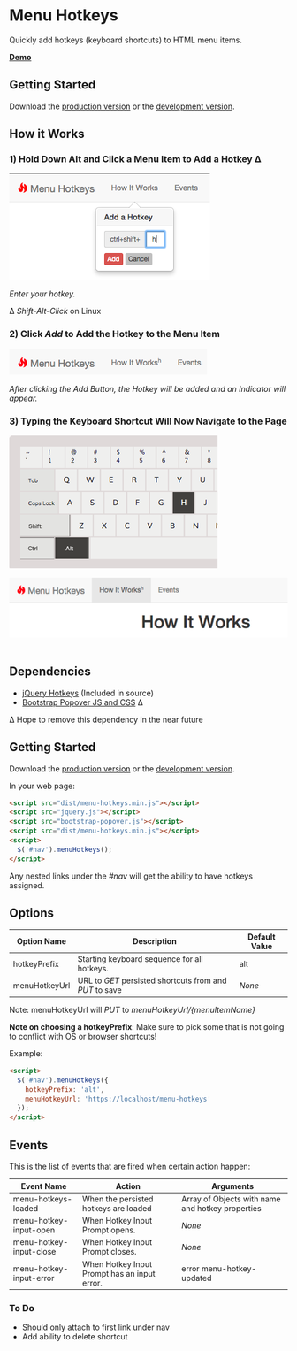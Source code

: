 # Menu Hotkeys

Quickly add hotkeys (keyboard shortcuts) to HTML menu items.

**[Demo](http://jonmbake.github.io/menu-hotkeys/demo.html)**

## Getting Started
Download the [production version][min] or the [development version][max].

[min]: https://raw.github.com/jonmbake/menu-hotkeys/master/dist/menu-hotkeys.min.js
[max]: https://raw.github.com/jonmbake/menu-hotkeys/master/dist/menu-hotkeys.js

## How it Works

### 1) Hold Down Alt and Click a Menu Item to Add a Hotkey &#916;

![Hotkey Prompt](https://raw.githubusercontent.com/jonmbake/screenshots/master/menu-hotkeys/hotkeys_dbl_click.png)

*Enter your hotkey.*

&#916; *Shift-Alt-Click* on Linux

### 2) Click *Add* to Add the Hotkey to the Menu Item

![Hotkey Indicator](https://raw.githubusercontent.com/jonmbake/screenshots/master/menu-hotkeys/hotkeys_indicator.png)

*After clicking the Add Button, the Hotkey will be added and an Indicator will appear.*&nbsp;&nbsp;&nbsp;

### 3) Typing the Keyboard Shortcut Will Now Navigate to the Page

![Typing Shortcut](https://raw.githubusercontent.com/jonmbake/screenshots/master/menu-hotkeys/hotkeys_keyboard.png)

![Typing Shortcut](https://raw.githubusercontent.com/jonmbake/screenshots/master/menu-hotkeys/hotkeys_nav.png)&nbsp;&nbsp;&nbsp;

## Dependencies

- [jQuery Hotkeys](https://github.com/jeresig/jquery.hotkeys) (Included in source)
- [Bootstrap Popover JS and CSS](https://github.com/twbs/bootstrap) &Delta;

&Delta; Hope to remove this dependency in the near future

## Getting Started
Download the [production version][min] or the [development version][max].

[min]: https://raw.github.com/jonmbake/menu-hotkeys/master/dist/menu-hotkeys.min.js
[max]: https://raw.github.com/jonmbake/menu-hotkeys/master/dist/menu-hotkeys.js

In your web page:

```html
<script src="dist/menu-hotkeys.min.js"></script>
<script src="jquery.js"></script>
<script src="bootstrap-popover.js"></script>
<script src="dist/menu-hotkeys.min.js"></script>
<script>
  $('#nav').menuHotkeys();
</script>
```

Any nested links under the *#nav* will get the ability to have hotkeys assigned.

## Options

Option Name          | Description | Default Value
---------------------|------------ | -------------
hotkeyPrefix         | Starting keyboard sequence for all hotkeys. | alt
menuHotkeyUrl | URL to *GET* persisted shortcuts from and *PUT* to save | *None*

Note: menuHotkeyUrl will *PUT* to *menuHotkeyUrl/{menuItemName}*

**Note on choosing a hotkeyPrefix**: Make sure to pick some that is not going to conflict with OS or browser shortcuts!

Example:

```html
<script>
  $('#nav').menuHotkeys({
    hotkeyPrefix: 'alt',
    menuHotkeyUrl: 'https://localhost/menu-hotkeys'
  });
</script>

```

## Events

This is the list of events that are fired when certain action happen:

Event Name          | Action                                 | Arguments
--------------------| ------------------------------------------- | ----------
menu-hotkeys-loaded | When the persisted hotkeys are loaded | Array of Objects with name and hotkey properties
menu-hotkey-input-open | When Hotkey Input Prompt opens. | *None*
menu-hotkey-input-close | When Hotkey Input Prompt closes. | *None*
menu-hotkey-input-error | When Hotkey Input Prompt has an input error. | error menu-hotkey-updated | When hotkey is updated | Object with name and hotkey properties


### To Do

- Should only attach to first link under nav
- Add ability to delete shortcut
